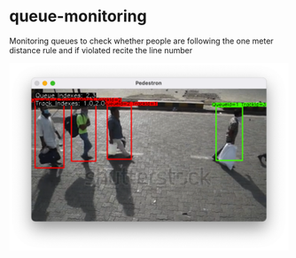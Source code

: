 # queue-monitoring

Monitoring queues to check whether people are following the one meter distance rule and if violated recite the line number

<p align="center">
  <img src="https://github.com/tharakarehan/queue-monitoring/blob/main/ss.png">
</p>


